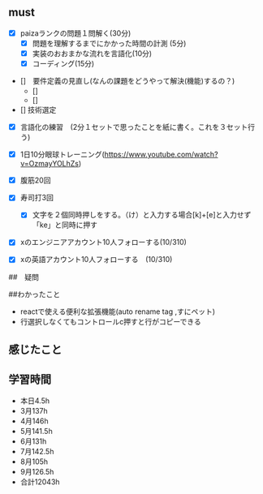 

## must
- [x] paizaランクの問題１問解く(30分)
  - [x] 問題を理解するまでにかかった時間の計測 (5分)
  - [x] 実装のおおまかな流れを言語化(10分)
  - [x] コーディング(15分)
- []　要件定義の見直し(なんの課題をどうやって解決(機能)するの？)
  - []　
  - [] 
- [] 技術選定

- [x] 言語化の練習　(2分１セットで思ったことを紙に書く。これを３セット行う)
- [x] 1日10分眼球トレーニング(https://www.youtube.com/watch?v=OzmayYOLhZs)
- [x] 腹筋20回
- [x] 寿司打3回
  - [x] 文字を２個同時押しをする。（け）と入力する場合[k]+[e]と入力せず「ke」と同時に押す
- [x] xのエンジニアアカウント10人フォローする(10/310)
- [x] xの英語アカウント10人フォローする　(10/310)
     

##　疑問



##わかったこと
- reactで使える便利な拡張機能(auto rename tag ,すにペット)
- 行選択しなくてもコントロールc押すと行がコピーできる

  
## 感じたこと


## 学習時間
  - 本日4.5h
  - 3月137h
  - 4月146h
  - 5月141.5h
  - 6月131h
  - 7月142.5h
  - 8月105h
  - 9月126.5h
  - 合計12043h
    







